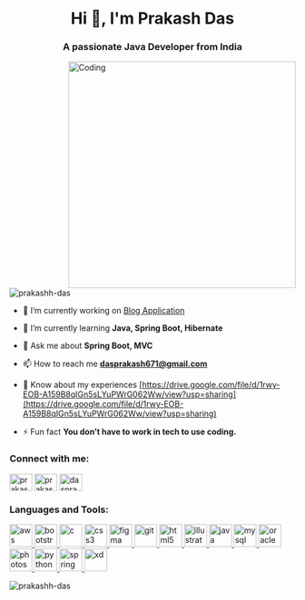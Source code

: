 
<h1 align="center">Hi 👋, I'm Prakash Das</h1>
<h3 align="center">A passionate Java Developer from India</h3>
<img align="right" alt="Coding" width="400" src="https://cdn.dribbble.com/users/1162077/screenshots/3848914/media/320984a9ca58b3c73274c9259ecf6de8.gif" alt="">

<p align="left"> <img src="https://komarev.com/ghpvc/?username=prakashh-das&label=Profile%20views&color=0e75b6&style=flat" alt="prakashh-das" /> </p>

- 🔭 I’m currently working on [Blog Application](https://github.com/Prakashh-Das/Blog-Web-Application.git)

- 🌱 I’m currently learning **Java, Spring Boot, Hibernate**

- 💬 Ask me about **Spring Boot, MVC**

- 📫 How to reach me **dasprakash671@gmail.com**

- 📄 Know about my experiences [https://drive.google.com/file/d/1rwy-EOB-A159B8qIGn5sLYuPWrG062Ww/view?usp=sharing](https://drive.google.com/file/d/1rwy-EOB-A159B8qIGn5sLYuPWrG062Ww/view?usp=sharing)

- ⚡ Fun fact **You don’t have to work in tech to use coding.**

<h3 align="left">Connect with me:</h3>
<p align="left">
<a href="https://linkedin.com/in/prakash-das-40a480202" target="blank"><img align="center" src="https://www.svgrepo.com/show/448234/linkedin.svg" alt="prakash-das-40a480202" height="30" width="40" /></a>
<a href="https://instagram.com/prakashh_das" target="blank"><img align="center" src="https://www.svgrepo.com/show/176763/instagram-social-media.svg" alt="prakashh_das" height="30" width="40" /></a>
<a href="https://www.hackerrank.com/dasprakash671" target="blank"><img align="center" src="https://www.svgrepo.com/show/388372/ranking-list.svg" alt="dasprakash671" height="30" width="40" /></a>
</p>

<h3 align="left">Languages and Tools:</h3>
<p align="left"> 
  <a href="https://aws.amazon.com" target="_blank" rel="noreferrer"> <img src="https://www.svgrepo.com/show/448266/aws.svg" alt="aws" width="40" height="40"/> </a> 
  <a href="https://getbootstrap.com" target="_blank" rel="noreferrer"> <img src="https://www.svgrepo.com/show/353498/bootstrap.svg" alt="bootstrap" width="40" height="40"/> </a> 
  <a href="https://www.cprogramming.com/" target="_blank" rel="noreferrer"> <img src="https://www.svgrepo.com/show/521339/c-plusplus-16.svg" alt="c" width="40" height="40"/> </a> 
  <a href="https://www.w3schools.com/css/" target="_blank" rel="noreferrer"> <img src="https://www.svgrepo.com/show/452185/css-3.svg" alt="css3" width="40" height="40"/> </a> 
  <a href="https://www.figma.com/" target="_blank" rel="noreferrer"> <img src="https://www.vectorlogo.zone/logos/figma/figma-icon.svg" alt="figma" width="40" height="40"/> </a> 
  <a href="https://git-scm.com/" target="_blank" rel="noreferrer"> <img src="https://www.vectorlogo.zone/logos/git-scm/git-scm-icon.svg" alt="git" width="40" height="40"/> </a> 
  <a href="https://www.w3.org/html/" target="_blank" rel="noreferrer"> <img src="https://www.svgrepo.com/show/452228/html-5.svg" alt="html5" width="40" height="40"/> </a> 
  <a href="https://www.adobe.com/in/products/illustrator.html" target="_blank" rel="noreferrer"> <img src="https://www.vectorlogo.zone/logos/adobe_illustrator/adobe_illustrator-icon.svg" alt="illustrator" width="40" height="40"/> </a> 
  <a href="https://www.java.com" target="_blank" rel="noreferrer"> <img src="https://www.svgrepo.com/show/452234/java.svg" alt="java" width="40" height="40"/> </a> 
  <a href="https://www.mysql.com/" target="_blank" rel="noreferrer"> <img src="https://www.svgrepo.com/show/499816/database.svg" alt="mysql" width="40" height="40"/> </a> 
  <a href="https://www.oracle.com/" target="_blank" rel="noreferrer"> <img src="https://www.svgrepo.com/show/499816/database.svg" alt="oracle" width="40" height="40"/> </a> 
  <a href="https://www.photoshop.com/en" target="_blank" rel="noreferrer"> <img src="https://www.svgrepo.com/show/303177/photoshop-cc-logo.svg" alt="photoshop" width="40" height="40"/> </a> 
  <a href="https://www.python.org" target="_blank" rel="noreferrer"> <img src="https://www.svgrepo.com/show/452091/python.svg" alt="python" width="40" height="40"/> </a> 
  <a href="https://spring.io/" target="_blank" rel="noreferrer"> <img src="https://www.vectorlogo.zone/logos/springio/springio-icon.svg" alt="spring" width="40" height="40"/> </a> 
  <a href="https://www.adobe.com/products/xd.html" target="_blank" rel="noreferrer"> <img src="https://cdn.worldvectorlogo.com/logos/adobe-xd.svg" alt="xd" width="40" height="40"/> </a> 
</p>

<p><img align="center" src="https://github-readme-stats.vercel.app/api/top-langs?username=prakashh-das&show_icons=true&locale=en&layout=compact" alt="prakashh-das" /></p>
